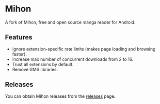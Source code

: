 # Mihon

A fork of Mihon, free and open source manga reader for Android.

## Features

* Ignore extension-specific rate limits (makes page loading and browsing faster).
* Increase max number of concurrent downloads from 2 to 16.
* Trust all extensions by default.
* Remove GMS libraries.

## Releases

You can obtain Mihon releases from the  [releases](https://github.com/AmanoTeam/mihon/releases) page.

